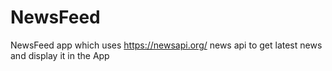 # NewsFeed
NewsFeed app which uses https://newsapi.org/ news api to get latest news and display it in the App
